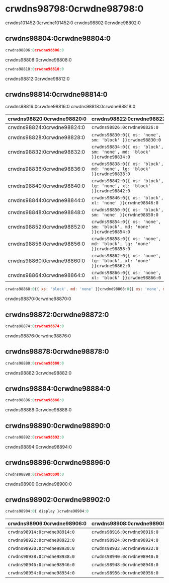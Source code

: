 # crwdns98798:0crwdne98798:0

<p class="description">crwdns101452:0crwdne101452:0 crwdns98802:0crwdne98802:0</p>

## crwdns98804:0crwdne98804:0

```jsx
crwdns98806:0crwdne98806:0
```

crwdns98808:0crwdne98808:0

```jsx
crwdns98810:0crwdne98810:0
```

crwdns98812:0crwdne98812:0

## crwdns98814:0crwdne98814:0

crwdns98816:0crwdne98816:0 crwdns98818:0crwdne98818:0

| crwdns98820:0crwdne98820:0 | crwdns98822:0crwdne98822:0                                             |
|:-------------------------- |:---------------------------------------------------------------------- |
| crwdns98824:0crwdne98824:0 | `crwdns98826:0crwdne98826:0`                                           |
| crwdns98828:0crwdne98828:0 | `crwdns98830:0{{ xs: 'none', sm: 'block' }}crwdne98830:0`              |
| crwdns98832:0crwdne98832:0 | `crwdns98834:0{{ xs: 'block', sm: 'none', md: 'block' }}crwdne98834:0` |
| crwdns98836:0crwdne98836:0 | `crwdns98838:0{{ xs: 'block', md: 'none', lg: 'block' }}crwdne98838:0` |
| crwdns98840:0crwdne98840:0 | `crwdns98842:0{{ xs: 'block', lg: 'none', xl: 'block' }}crwdne98842:0` |
| crwdns98844:0crwdne98844:0 | `crwdns98846:0{{ xs: 'block', xl: 'none' }}crwdne98846:0`              |
| crwdns98848:0crwdne98848:0 | `crwdns98850:0{{ xs: 'block', sm: 'none' }}crwdne98850:0`              |
| crwdns98852:0crwdne98852:0 | `crwdns98854:0{{ xs: 'none', sm: 'block', md: 'none' }}crwdne98854:0`  |
| crwdns98856:0crwdne98856:0 | `crwdns98858:0{{ xs: 'none', md: 'block', lg: 'none' }}crwdne98858:0`  |
| crwdns98860:0crwdne98860:0 | `crwdns98862:0{{ xs: 'none', lg: 'block', xl: 'none' }}crwdne98862:0`  |
| crwdns98864:0crwdne98864:0 | `crwdns98866:0{{ xs: 'none', xl: 'block' }}crwdne98866:0`              |


```jsx
crwdns98868:0{{ xs: 'block', md: 'none' }}crwdnd98868:0{{ xs: 'none', md: 'block' }}crwdne98868:0
```

crwdns98870:0crwdne98870:0

## crwdns98872:0crwdne98872:0

```jsx
crwdns98874:0crwdne98874:0
```

crwdns98876:0crwdne98876:0

## crwdns98878:0crwdne98878:0

```jsx
crwdns98880:0crwdne98880:0
```

crwdns98882:0crwdne98882:0

## crwdns98884:0crwdne98884:0

```jsx
crwdns98886:0crwdne98886:0
```

crwdns98888:0crwdne98888:0

## crwdns98890:0crwdne98890:0

```jsx
crwdns98892:0crwdne98892:0
```

crwdns98894:0crwdne98894:0

## crwdns98896:0crwdne98896:0

```jsx
crwdns98898:0crwdne98898:0
```

crwdns98900:0crwdne98900:0

## crwdns98902:0crwdne98902:0

```js
crwdns98904:0{ display }crwdne98904:0
```

| crwdns98906:0crwdne98906:0   | crwdns98908:0crwdne98908:0   | crwdns98910:0crwdne98910:0   | crwdns98912:0crwdne98912:0 |
|:---------------------------- |:---------------------------- |:---------------------------- |:-------------------------- |
| `crwdns98914:0crwdne98914:0` | `crwdns98916:0crwdne98916:0` | `crwdns98918:0crwdne98918:0` | crwdns98920:0crwdne98920:0 |
| `crwdns98922:0crwdne98922:0` | `crwdns98924:0crwdne98924:0` | `crwdns98926:0crwdne98926:0` | crwdns98928:0crwdne98928:0 |
| `crwdns98930:0crwdne98930:0` | `crwdns98932:0crwdne98932:0` | `crwdns98934:0crwdne98934:0` | crwdns98936:0crwdne98936:0 |
| `crwdns98938:0crwdne98938:0` | `crwdns98940:0crwdne98940:0` | `crwdns98942:0crwdne98942:0` | crwdns98944:0crwdne98944:0 |
| `crwdns98946:0crwdne98946:0` | `crwdns98948:0crwdne98948:0` | `crwdns98950:0crwdne98950:0` | crwdns98952:0crwdne98952:0 |
| `crwdns98954:0crwdne98954:0` | `crwdns98956:0crwdne98956:0` | `crwdns98958:0crwdne98958:0` | crwdns98960:0crwdne98960:0 |